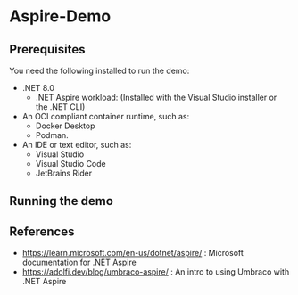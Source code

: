 # Aspire-Demo

## Prerequisites

You need the following installed to run the demo:

- .NET 8.0
    - .NET Aspire workload: (Installed with the Visual Studio installer or the .NET CLI)
- An OCI compliant container runtime, such as:
    - Docker Desktop 
    - Podman.
- An IDE or text editor, such as:
    - Visual Studio
    - Visual Studio Code
    - JetBrains Rider

## Running the demo




## References

- https://learn.microsoft.com/en-us/dotnet/aspire/ : Microsoft documentation for .NET Aspire
- https://adolfi.dev/blog/umbraco-aspire/ : An intro to using Umbraco with .NET Aspire

